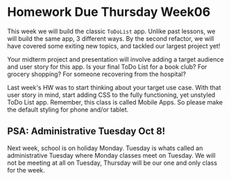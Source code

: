 # Homework Due Thursday Week06

This week we will build the classic `ToDoList` app. Unlike past lessons, we will build the same app, 3 different ways. By the second refactor, we will have covered some exiting new topics, and tackled our largest project yet!

Your midterm project and presentation will involve adding a target audience and user story for this app. Is your final ToDo List for a book club? For grocery shopping? For someone recovering from the hospital?

Last week's HW was to start thinking about your target use case. With that user story in mind, start adding CSS to the fully functioning, yet unstyled ToDo List app. Remember, this class is called Mobile Apps. So please make the default styling for phone and/or tablet.

## PSA: Administrative Tuesday Oct 8!

Next week, school is on holiday Monday. Tuesday is whats called an administrative Tuesday where Monday classes meet on Tuesday. We will not be meeting at all on Tuesday, Thursday will be our one and only class for the week.
